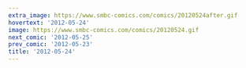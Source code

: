 ```yaml
---
extra_image: https://www.smbc-comics.com/comics/20120524after.gif
hovertext: '2012-05-24'
image: https://www.smbc-comics.com/comics/20120524.gif
next_comic: '2012-05-25'
prev_comic: '2012-05-23'
title: '2012-05-24'
---
```


